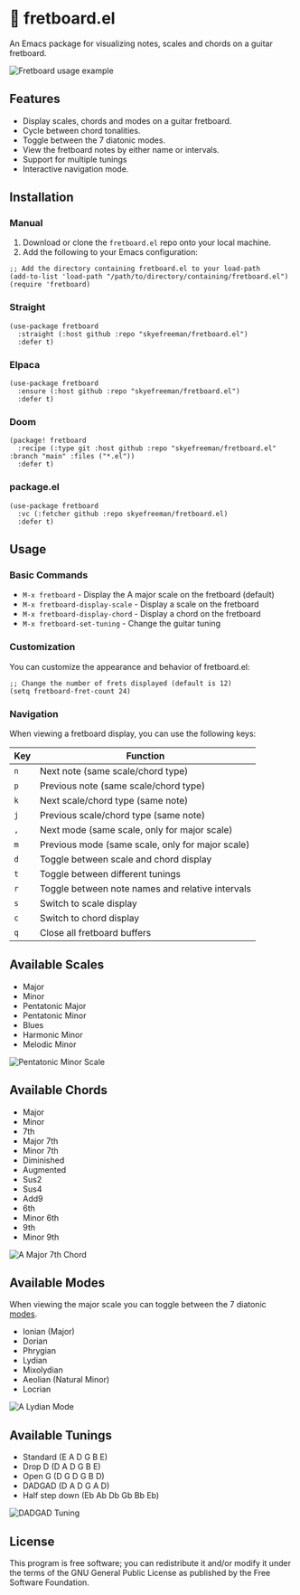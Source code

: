 # 🎸 fretboard.el

An Emacs package for visualizing notes, scales and chords on a guitar fretboard.

![Fretboard usage example](https://raw.githubusercontent.com/skyefreeman/fretboard.el/main/fretboard-example-usage.gif)

## Features

- Display scales, chords and modes on a guitar fretboard.
- Cycle between chord tonalities.
- Toggle between the 7 diatonic modes.
- View the fretboard notes by either name or intervals.
- Support for multiple tunings
- Interactive navigation mode.

## Installation

### Manual

1. Download or clone the `fretboard.el` repo onto your local machine.
2. Add the following to your Emacs configuration:

```elisp
;; Add the directory containing fretboard.el to your load-path
(add-to-list 'load-path "/path/to/directory/containing/fretboard.el")
(require 'fretboard)
```

### Straight

```elisp
(use-package fretboard
  :straight (:host github :repo "skyefreeman/fretboard.el")
  :defer t)
```

### Elpaca

```elisp
(use-package fretboard
  :ensure (:host github :repo "skyefreeman/fretboard.el")
  :defer t)
```

### Doom

```elisp
(package! fretboard
  :recipe (:type git :host github :repo "skyefreeman/fretboard.el" :branch "main" :files ("*.el"))
  :defer t)
```

### package.el

```elisp
(use-package fretboard
  :vc (:fetcher github :repo skyefreeman/fretboard.el)
  :defer t)
```

## Usage

### Basic Commands

- `M-x fretboard` - Display the A major scale on the fretboard (default)
- `M-x fretboard-display-scale` - Display a scale on the fretboard
- `M-x fretboard-display-chord` - Display a chord on the fretboard
- `M-x fretboard-set-tuning` - Change the guitar tuning

### Customization

You can customize the appearance and behavior of fretboard.el:

```elisp
;; Change the number of frets displayed (default is 12)
(setq fretboard-fret-count 24)
```

### Navigation

When viewing a fretboard display, you can use the following keys:

| Key | Function |
|-----|----------|
| `n` | Next note (same scale/chord type) |
| `p` | Previous note (same scale/chord type) |
| `k` | Next scale/chord type (same note) |
| `j` | Previous scale/chord type (same note) |
| `,` | Next mode (same scale, only for major scale) |
| `m` | Previous mode (same scale, only for major scale) |
| `d` | Toggle between scale and chord display |
| `t` | Toggle between different tunings |
| `r` | Toggle between note names and relative intervals |
| `s` | Switch to scale display |
| `c` | Switch to chord display |
| `q` | Close all fretboard buffers |

## Available Scales

- Major
- Minor
- Pentatonic Major
- Pentatonic Minor
- Blues
- Harmonic Minor
- Melodic Minor

![Pentatonic Minor Scale](https://raw.githubusercontent.com/skyefreeman/fretboard.el/main/fretboard-example-pentatonic-scale.png)

## Available Chords

- Major
- Minor
- 7th
- Major 7th
- Minor 7th
- Diminished
- Augmented
- Sus2
- Sus4
- Add9
- 6th
- Minor 6th
- 9th
- Minor 9th

![A Major 7th Chord](https://raw.githubusercontent.com/skyefreeman/fretboard.el/main/fretboard-example-maj7-chord.png)

## Available Modes

When viewing the major scale you can toggle between the 7 diatonic [modes](https://en.wikipedia.org/wiki/Mode_(music)). 

- Ionian (Major)
- Dorian
- Phrygian
- Lydian
- Mixolydian
- Aeolian (Natural Minor)
- Locrian

![A Lydian Mode](https://raw.githubusercontent.com/skyefreeman/fretboard.el/main/fretboard-example-a-lydian-mode.png)

## Available Tunings

- Standard (E A D G B E)
- Drop D (D A D G B E)
- Open G (D G D G B D)
- DADGAD (D A D G A D)
- Half step down (Eb Ab Db Gb Bb Eb)

![DADGAD Tuning](https://raw.githubusercontent.com/skyefreeman/fretboard.el/main/fretboard-example-dadgad-tuning.png)

## License

This program is free software; you can redistribute it and/or modify it under the terms of the GNU General Public License as published by the Free Software Foundation.
